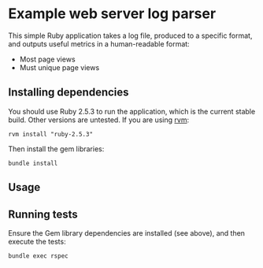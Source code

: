 # Example web server log parser

This simple Ruby application takes a log file, produced to a specific format, and outputs useful metrics in a human-readable format:

* Most page views
* Must unique page views

## Installing dependencies

You should use Ruby 2.5.3 to run the application, which is the current stable build. Other versions are untested. If you are using [rvm](http://rvm.io):

  `rvm install "ruby-2.5.3"`

Then install the gem libraries:

  `bundle install`

## Usage

## Running tests

Ensure the Gem library dependencies are installed (see above), and then execute the tests:

  `bundle exec rspec`
